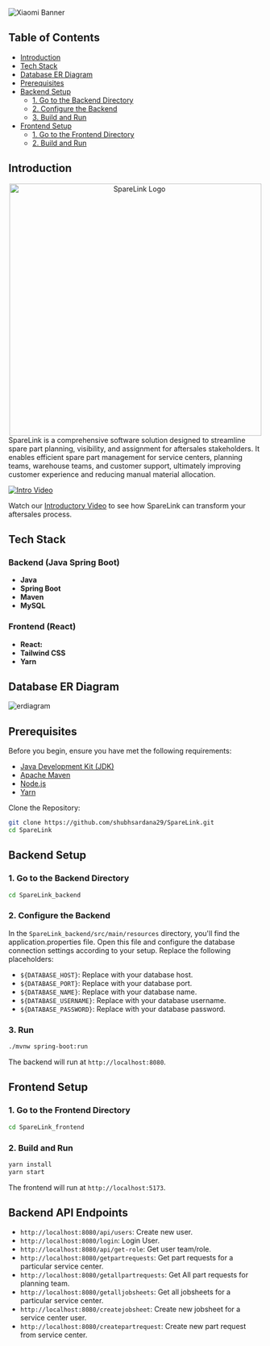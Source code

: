![ Xiaomi Banner ](https://github.com/shubhsardana29/SpareLink/assets/52607235/d1b12a5b-a271-4841-a157-9401434f03c7)

## Table of Contents

- [Introduction](#introduction)
- [Tech Stack](#tech-stack)
- [Database ER Diagram](#database-er-diagram)
- [Prerequisites](#prerequisites)
- [Backend Setup](#backend-setup)
  - [1. Go to the Backend Directory](#1-go-to-the-backend-directory)
  - [2. Configure the Backend](#2-configure-the-backend)
  - [3. Build and Run](#3-run)
- [Frontend Setup](#frontend-setup)
  - [1. Go to the Frontend Directory](#1-go-to-the-frontend-directory)
  - [2. Build and Run](#2-build-and-run)

## Introduction

<div align="center">
  <img src="https://github.com/shubhsardana29/SpareLink/assets/52607235/32ea0fd8-2fe4-4a8d-929f-d8b8cf5cd3af" alt="SpareLink Logo" width=500 height = 500/>
</div>
SpareLink is a comprehensive software solution designed to streamline spare part planning, visibility, and assignment for aftersales stakeholders. It enables efficient spare part management for service centers, planning teams, warehouse teams, and customer support, ultimately improving customer experience and reducing manual material allocation.

[![Intro Video](link-to-your-intro-video-thumbnail)](https://github.com/shubhsardana29/SpareLink/assets/52607235/0fabd80b-dbf3-49cb-abee-2975b6aff1cd)

Watch our [Introductory Video](https://github.com/shubhsardana29/SpareLink/assets/52607235/0fabd80b-dbf3-49cb-abee-2975b6aff1cd) to see how SpareLink can transform your aftersales process.

## Tech Stack

### Backend (Java Spring Boot)

- **Java** 
- **Spring Boot** 
- **Maven** 
- **MySQL** 

### Frontend (React)

- **React:** 
- **Tailwind CSS** 
- **Yarn**
  
## Database ER Diagram

![erdiagram](https://github.com/shubhsardana29/SpareLink/assets/52607235/2ce2f35a-3e45-43dd-a2cc-c736910448a4)

## Prerequisites

Before you begin, ensure you have met the following requirements:

- [Java Development Kit (JDK)](https://www.oracle.com/java/technologies/javase-downloads.html)
- [Apache Maven](https://maven.apache.org/download.cgi)
- [Node.js](https://nodejs.org/en/download/)
- [Yarn](https://classic.yarnpkg.com/en/docs/install/)

Clone the Repository:

```bash
git clone https://github.com/shubhsardana29/SpareLink.git
cd SpareLink
```

## Backend Setup

### 1. Go to the Backend Directory

```bash
cd SpareLink_backend
```

### 2. Configure the Backend

In the `SpareLink_backend/src/main/resources` directory, you'll find the application.properties file. Open this file and configure the database connection settings according to your setup. Replace the following placeholders:

- `${DATABASE_HOST}`: Replace with your database host.
- `${DATABASE_PORT}`: Replace with your database port.
- `${DATABASE_NAME}`: Replace with your database name.
- `${DATABASE_USERNAME}`: Replace with your database username.
- `${DATABASE_PASSWORD}`: Replace with your database password.

### 3. Run

```bash
./mvnw spring-boot:run
```

The backend will run at `http://localhost:8080`.

## Frontend Setup

### 1. Go to the Frontend Directory

```bash
cd SpareLink_frontend
```

### 2. Build and Run

```bash
yarn install
yarn start
```

The frontend will run at `http://localhost:5173`.

## Backend API Endpoints

- `http://localhost:8080/api/users`: Create new user.
- `http://localhost:8080/login`: Login User.
- `http://localhost:8080/api/get-role`: Get user team/role.
- `http://localhost:8080/getpartrequests`: Get part requests for a particular service center.
- `http://localhost:8080/getallpartrequests`: Get All part requests for planning team.
- `http://localhost:8080/getalljobsheets`: Get all jobsheets for a particular service center.
- `http://localhost:8080/createjobsheet`: Create new jobsheet for a service center user.
- `http://localhost:8080/createpartrequest`: Create new part request from service center.

